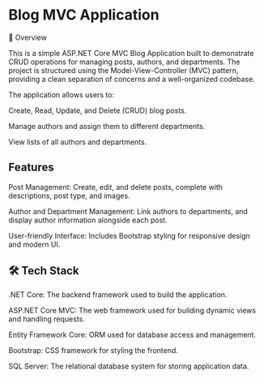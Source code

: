 # Blog MVC Application
📄 Overview

This is a simple ASP.NET Core MVC Blog Application built to demonstrate CRUD operations for managing posts, authors, and departments. The project is structured using the Model-View-Controller (MVC) pattern, providing a clean separation of concerns and a well-organized codebase.

The application allows users to:

Create, Read, Update, and Delete (CRUD) blog posts.

Manage authors and assign them to different departments.

View lists of all authors and departments.

## Features
Post Management: Create, edit, and delete posts, complete with descriptions, post type, and images.

Author and Department Management: Link authors to departments, and display author information alongside each post.

User-friendly Interface: Includes Bootstrap styling for responsive design and modern UI.
## 🛠️ Tech Stack
.NET Core: The backend framework used to build the application.

ASP.NET Core MVC: The web framework used for building dynamic views and handling requests.

Entity Framework Core: ORM used for database access and management.

Bootstrap: CSS framework for styling the frontend.

SQL Server: The relational database system for storing application data.

